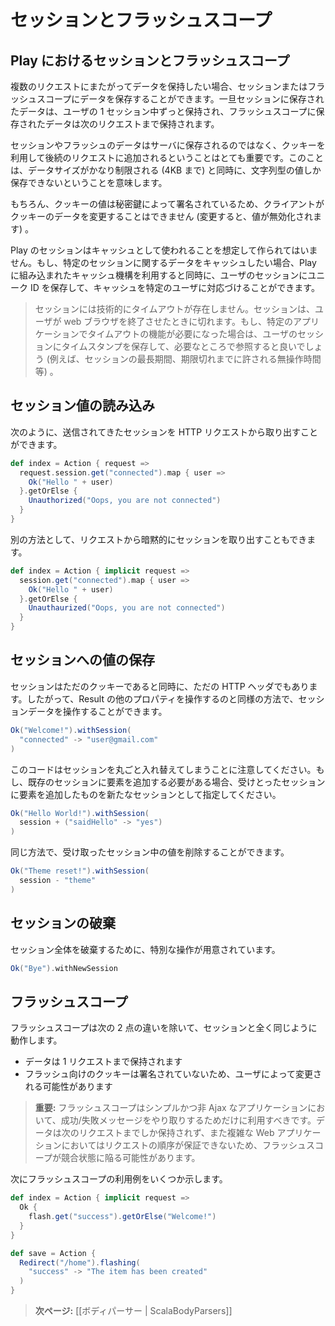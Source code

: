 <!-- translated -->
<!--
# Session and Flash scopes
-->
# セッションとフラッシュスコープ

<!--
## How it is different in Play
-->
## Play におけるセッションとフラッシュスコープ

<!--
If you have to keep data across multiple HTTP requests, you can save them in the Session or Flash scopes. Data stored in the Session are available during the whole user Session, and data stored in the Flash scope are available to the next request only.
-->
複数のリクエストにまたがってデータを保持したい場合、セッションまたはフラッシュスコープにデータを保存することができます。一旦セッションに保存されたデータは、ユーザの 1 セッション中ずっと保持され、フラッシュスコープに保存されたデータは次のリクエストまで保持されます。

<!--
It’s important to understand that Session and Flash data are not stored by the server but are added to each subsequent HTTP request, using the cookie mechanism. This means that the data size is very limited (up to 4 KB) and that you can only store string values.
-->
セッションやフラッシュのデータはサーバに保存されるのではなく、クッキーを利用して後続のリクエストに追加されるということはとても重要です。このことは、データサイズがかなり制限される (4KB まで) と同時に、文字列型の値しか保存できないということを意味します。

<!--
Of course, cookie values are signed with a secret key so the client can’t modify the cookie data (or it will be invalidated).
-->
もちろん、クッキーの値は秘密鍵によって署名されているため、クライアントがクッキーのデータを変更することはできません (変更すると、値が無効化されます) 。

<!--
The Play Session is not intended to be used as a cache. If you need to cache some data related to a specific Session, you can use the Play built-in cache mechanism and use store a unique ID in the user Session to keep them related to a specific user.
-->
Play のセッションはキャッシュとして使われることを想定して作られてはいません。もし、特定のセッションに関するデータをキャッシュしたい場合、Play に組み込まれたキャッシュ機構を利用すると同時に、ユーザのセッションにユニーク ID を保存して、キャッシュを特定のユーザに対応づけることができます。

<!--
> There is no technical timeout for the Session. It expires when the user closes the web browser. If you need a functional timeout for a specific application, just store a timestamp into the user Session and use it however your application needs (e.g. for a maximum session duration, maxmimum inactivity duration, etc.).
-->
> セッションには技術的にタイムアウトが存在しません。セッションは、ユーザが web ブラウザを終了させたときに切れます。もし、特定のアプリケーションでタイムアウトの機能が必要になった場合は、ユーザのセッションにタイムスタンプを保存して、必要なところで参照すると良いでしょう (例えば、セッションの最長期間、期限切れまでに許される無操作時間等) 。

<!--
## Reading a Session value
-->
## セッション値の読み込み

<!--
You can retrieve the incoming Session from the HTTP request:
-->
次のように、送信されてきたセッションを HTTP リクエストから取り出すことができます。

```scala
def index = Action { request =>
  request.session.get("connected").map { user =>
    Ok("Hello " + user)
  }.getOrElse {
    Unauthorized("Oops, you are not connected")
  }
}
```

<!--
Alternatively you can retrieve the Session implicitly from a request:
-->
別の方法として、リクエストから暗黙的にセッションを取り出すこともできます。

```scala
def index = Action { implicit request =>
  session.get("connected").map { user =>
    Ok("Hello " + user)
  }.getOrElse {
    Unauthaurized("Oops, you are not connected")
  }
}
```

<!--
## Storing data in the Session
-->
## セッションへの値の保存

<!--
As the Session is just a Cookie, it is also just an HTTP header. You can manipulate the session data the same way you manipulate other results properties:
-->
セッションはただのクッキーであると同時に、ただの HTTP ヘッダでもあります。したがって、Result の他のプロパティを操作するのと同様の方法で、セッションデータを操作することができます。

```scala
Ok("Welcome!").withSession(
  "connected" -> "user@gmail.com"
)
```

<!--
Note that this will replace the whole session. If you need to add an element to an existing Session, just add an element to the incoming session, and specify that as new session:
-->
このコードはセッションを丸ごと入れ替えてしまうことに注意してください。もし、既存のセッションに要素を追加する必要がある場合、受けとったセッションに要素を追加したものを新たなセッションとして指定してください。

```scala
Ok("Hello World!").withSession(
  session + ("saidHello" -> "yes")
)
```

<!--
You can remove any value from the incoming session the same way:
-->
同じ方法で、受け取ったセッション中の値を削除することができます。

```scala
Ok("Theme reset!").withSession(
  session - "theme"
)
```

<!--
## Discarding the whole session
-->
## セッションの破棄

<!--
There is special operation that discards the whole session:
-->
セッション全体を破棄するために、特別な操作が用意されています。

```scala
Ok("Bye").withNewSession
```

<!--
## Flash scope
-->
## フラッシュスコープ

<!--
The Flash scope works exactly like the Session, but with two differences:
-->
フラッシュスコープは次の 2 点の違いを除いて、セッションと全く同じように動作します。

<!--
- data are kept for only one request
- the Flash cookie is not signed, making it possible for the user to modify it.
-->
- データは 1 リクエストまで保持されます
- フラッシュ向けのクッキーは署名されていないため、ユーザによって変更される可能性があります

<!--
> **Important:** The flash scope should only be used to transport success/error messages on simple non-Ajax applications. As the data are just kept for the next request and because there are no guarantees to ensure the request order in a complex Web application, the Flash scope is subject to race conditions.
-->
> **重要:** フラッシュスコープはシンプルかつ非 Ajax なアプリケーションにおいて、成功/失敗メッセージをやり取りするためだけに利用すべきです。データは次のリクエストまでしか保持されず、また複雑な Web アプリケーションにおいてはリクエストの順序が保証できないため、フラッシュスコープが競合状態に陥る可能性があります。

<!--
Here are a few examples using the Flash scope:
-->
次にフラッシュスコープの利用例をいくつか示します。

```scala
def index = Action { implicit request =>
  Ok {
    flash.get("success").getOrElse("Welcome!")
  }
}

def save = Action {
  Redirect("/home").flashing(
    "success" -> "The item has been created"
  )
}
```

<!--
> **Next:** [[Body parsers | ScalaBodyParsers]]
-->
> **次ページ:** [[ボディパーサー | ScalaBodyParsers]]